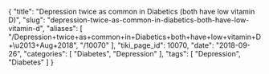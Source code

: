{
    "title": "Depression twice as common in Diabetics (both have low vitamin D)",
    "slug": "depression-twice-as-common-in-diabetics-both-have-low-vitamin-d",
    "aliases": [
        "/Depression+twice+as+common+in+Diabetics+both+have+low+vitamin+D+\u2013+Aug+2018",
        "/10070"
    ],
    "tiki_page_id": 10070,
    "date": "2018-09-26",
    "categories": [
        "Diabetes",
        "Depression"
    ],
    "tags": [
        "Depression",
        "Diabetes"
    ]
}